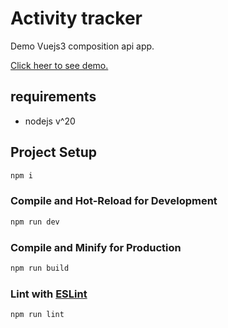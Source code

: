 # Activity tracker

Demo Vuejs3 composition api app.

[Click heer to see demo.]()
## requirements
- nodejs v^20

## Project Setup

```sh
npm i
```

### Compile and Hot-Reload for Development

```sh
npm run dev
```

### Compile and Minify for Production

```sh
npm run build
```

### Lint with [ESLint](https://eslint.org/)

```sh
npm run lint
```